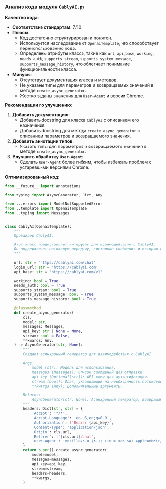 ### **Анализ кода модуля `CablyAI.py`**

**Качество кода**:
- **Соответствие стандартам**: 7/10
- **Плюсы**:
    - Код достаточно структурирован и понятен.
    - Используется наследование от `OpenaiTemplate`, что способствует переиспользованию кода.
    - Определены атрибуты класса, такие как `url`, `api_base`, `working`, `needs_auth`, `supports_stream`, `supports_system_message`, `supports_message_history`, что облегчает понимание функциональности класса.
- **Минусы**:
    - Отсутствует документация класса и методов.
    - Не указаны типы для параметров и возвращаемых значений в методе `create_async_generator`.
    - Жестко заданы значения для `User-Agent` и версии Chrome.

**Рекомендации по улучшению**:

1.  **Добавить документацию**:
    - Добавить docstring для класса `CablyAI` с описанием его назначения.
    - Добавить docstring для метода `create_async_generator` с описанием параметров и возвращаемого значения.
2.  **Добавить аннотации типов**:
    - Указать типы для параметров и возвращаемого значения в методе `create_async_generator`.
3.  **Улучшить обработку `User-Agent`**:
    - Сделать `User-Agent` более гибким, чтобы избежать проблем с устаревшими версиями Chrome.

**Оптимизированный код**:

```python
from __future__ import annotations

from typing import AsyncGenerator, Dict, Any

from ...errors import ModelNotSupportedError
from ..template import OpenaiTemplate
from ..typing import Messages


class CablyAI(OpenaiTemplate):
    """
    Провайдер CablyAI.

    Этот класс предоставляет интерфейс для взаимодействия с CablyAI.
    Он поддерживает потоковую передачу, системные сообщения и историю сообщений.
    """

    url: str = 'https://cablyai.com/chat'
    login_url: str = 'https://cablyai.com'
    api_base: str = 'https://cablyai.com/v1'

    working: bool = True
    needs_auth: bool = True
    supports_stream: bool = True
    supports_system_message: bool = True
    supports_message_history: bool = True

    @classmethod
    def create_async_generator(
        cls,
        model: str,
        messages: Messages,
        api_key: str | None = None,
        stream: bool = False,
        **kwargs: Any,
    ) -> AsyncGenerator[str, None]:
        """
        Создает асинхронный генератор для взаимодействия с CablyAI.

        Args:
            model (str): Модель для использования.
            messages (Messages): Список сообщений для отправки.
            api_key (Optional[str]): API ключ для аутентификации.
            stream (bool): Флаг, указывающий на необходимость потоковой передачи.
            **kwargs (Any): Дополнительные аргументы.

        Returns:
            AsyncGenerator[str, None]: Асинхронный генератор, возвращающий строки.
        """
        headers: Dict[str, str] = {
            'Accept': '*/*',
            'Accept-Language': 'en-US,en;q=0.9',
            'Authorization': f'Bearer {api_key}',
            'Content-Type': 'application/json',
            'Origin': cls.url,
            'Referer': f'{cls.url}/chat',
            'User-Agent': 'Mozilla/5.0 (X11; Linux x86_64) AppleWebKit/537.36 (KHTML, like Gecko) Chrome/131.0.0.0 Safari/537.36',  # todo вынести User-Agent в конфиг
        }
        return super().create_async_generator(
            model=model,
            messages=messages,
            api_key=api_key,
            stream=stream,
            headers=headers,
            **kwargs,
        )